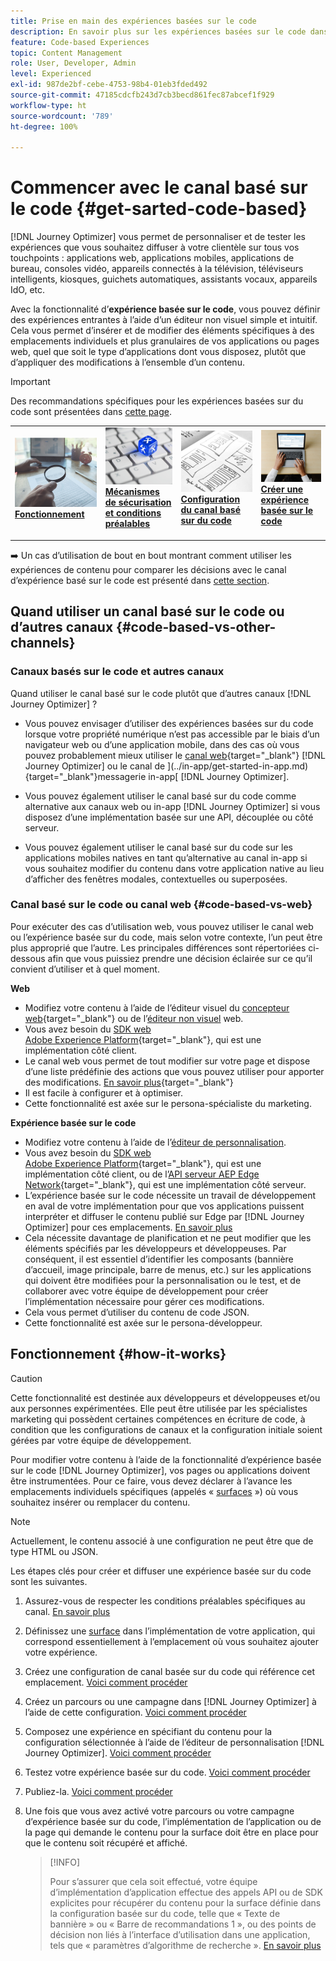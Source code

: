 ```yaml
---
title: Prise en main des expériences basées sur le code
description: En savoir plus sur les expériences basées sur le code dans Journey Optimizer
feature: Code-based Experiences
topic: Content Management
role: User, Developer, Admin
level: Experienced
exl-id: 987de2bf-cebe-4753-98b4-01eb3fded492
source-git-commit: 47185cdcfb243d7cb3becd861fec87abcef1f929
workflow-type: ht
source-wordcount: '789'
ht-degree: 100%

---
```


# Commencer avec le canal basé sur le code {#get-sarted-code-based}

[!DNL Journey Optimizer] vous permet de personnaliser et de tester les expériences que vous souhaitez diffuser à votre clientèle sur tous vos touchpoints : applications web, applications mobiles, applications de bureau, consoles vidéo, appareils connectés à la télévision, téléviseurs intelligents, kiosques, guichets automatiques, assistants vocaux, appareils IdO, etc.

Avec la fonctionnalité d’**expérience basée sur le code**, vous pouvez définir des expériences entrantes à l’aide d’un éditeur non visuel simple et intuitif. Cela vous permet d’insérer et de modifier des éléments spécifiques à des emplacements individuels et plus granulaires de vos applications ou pages web, quel que soit le type d’applications dont vous disposez, plutôt que d’appliquer des modifications à l’ensemble d’un contenu.

<!--[!DNL Journey Optimizer] allows you to compose and deliver content on any inbound device in a developer-focused workflow. You can leverage all the personalization capabilities, and preview what will be published. The content can be static (images, text, JSON, HTML) or dynamic (offers, decisions, recommendations). You can also insert custom content actions in your omni-channel journeys.-->

>[!IMPORTANT]
>
>Des recommandations spécifiques pour les expériences basées sur du code sont présentées dans [cette page](code-based-prerequisites.md).


<!--Discover the detailed steps to create a code-based campaign in this video.-->

<table style="table-layout:fixed"><tr style="border: 0;">
<td>
<a href="#how-it-works">
<img alt="Lead" src="../assets/do-not-localize/privacy-audit.jpeg">
</a>
<div><a href="#how-it-works"><strong>Fonctionnement</strong>
</div>
<p>
</td>
<td>
<a href="code-based-prerequisites.md">
<img alt="Validation" src="../assets/do-not-localize/web-prerequisites.jpg">
</a>
<div>
<a href="code-based-prerequisites.md"><strong>Mécanismes de sécurisation et conditions préalables</strong></a>
</div>
<p>
</td>
<td>
<a href="code-based-configuration.md">
<img alt="Validation" src="../assets/do-not-localize/web-design.jpg">
</a>
<div>
<a href="code-based-implementation-samples.md"><strong>Configuration du canal basé sur du code</strong></a>
</div>
<p>
</td>
<td>
<a href="create-code-based.md#create-code-based-campaign">
<img alt="Peu fréquent" src="../assets/do-not-localize/web-create.jpg">
</a>
<div>
<a href="create-code-based.md#create-code-based-campaign"><strong>Créer une expérience basée sur le code</strong></a>
</div>
<p></td>
</tr></table>

<!--[Learn how to create a code-based campaign in this video](#video)-->

➡️ Un cas d’utilisation de bout en bout montrant comment utiliser les expériences de contenu pour comparer les décisions avec le canal d’expérience basé sur le code est présenté dans [cette section](../experience-decisioning/experience-decisioning-uc.md).

## Quand utiliser un canal basé sur le code ou d’autres canaux {#code-based-vs-other-channels}

### Canaux basés sur le code et autres canaux

Quand utiliser le canal basé sur le code plutôt que d’autres canaux [!DNL Journey Optimizer] ?

* Vous pouvez envisager d’utiliser des expériences basées sur du code lorsque votre propriété numérique n’est pas accessible par le biais d’un navigateur web ou d’une application mobile, dans des cas où vous pouvez probablement mieux utiliser le [canal web](../web/get-started-web.md){target="_blank"} [!DNL Journey Optimizer] ou le canal de ](../in-app/get-started-in-app.md){target="_blank"}messagerie in-app[ [!DNL Journey Optimizer].

<!--* You can use the code-based channel as an alternative to the [!DNL Journey Optimizer] web channel if your website cannot be loaded into the [web designer](../web/web-visual-editor.md){target="_blank"} visual editor or if you cannot use the [browser extension](../web/web-prerequisites.md#visual-authoring-prerequisites){target="_blank"} that powers visual authoring for web channel.-->

* Vous pouvez également utiliser le canal basé sur du code comme alternative aux canaux web ou in-app [!DNL Journey Optimizer] si vous disposez d’une implémentation basée sur une API, découplée ou côté serveur.

* Vous pouvez également utiliser le canal basé sur du code sur les applications mobiles natives en tant qu’alternative au canal in-app si vous souhaitez modifier du contenu dans votre application native au lieu d’afficher des fenêtres modales, contextuelles ou superposées.

### Canal basé sur le code ou canal web {#code-based-vs-web}

Pour exécuter des cas d’utilisation web, vous pouvez utiliser le canal web ou l’expérience basée sur du code, mais selon votre contexte, l’un peut être plus approprié que l’autre. Les principales différences sont répertoriées ci-dessous afin que vous puissiez prendre une décision éclairée sur ce qu’il convient d’utiliser et à quel moment.

**Web**

* Modifiez votre contenu à l’aide de l’éditeur visuel du [concepteur web](../web/web-visual-editor.md){target="_blank"} ou de l’[éditeur non visuel](../web/web-non-visual-editor.md) web.
* Vous avez besoin du [SDK web Adobe Experience Platform](https://experienceleague.adobe.com/docs/platform-learn/implement-web-sdk/overview.html?lang=fr){target="_blank"}, qui est une implémentation côté client.
  <!--* You need the [Adobe Experience Cloud Visual Editing Helper](https://chrome.google.com/webstore/detail/adobe-experience-cloud-vi/kgmjjkfjacffaebgpkpcllakjifppnca){target="_blank"} extension installed on your web browser. [Learn more](../web/web-prerequisites.md){target="_blank"}-->
* Le canal web vous permet de tout modifier sur votre page et dispose d’une liste prédéfinie des actions que vous pouvez utiliser pour apporter des modifications. [En savoir plus](../web/web-visual-editor.md){target="_blank"}
* Il est facile à configurer et à optimiser.
* Cette fonctionnalité est axée sur le persona-spécialiste du marketing.

**Expérience basée sur le code**

* Modifiez votre contenu à l’aide de l’[éditeur de personnalisation](create-code-based.md#edit-code).
* Vous avez besoin du [SDK web Adobe Experience Platform](https://experienceleague.adobe.com/docs/platform-learn/implement-web-sdk/overview.html?lang=fr){target="_blank"}, qui est une implémentation côté client, ou de l’[API serveur AEP Edge Network](https://experienceleague.adobe.com/docs/experience-platform/edge-network-server-api/data-collection/interactive-data-collection.html?lang=fr){target="_blank"}, qui est une implémentation côté serveur.
* L’expérience basée sur le code nécessite un travail de développement en aval de votre implémentation pour que vos applications puissent interpréter et diffuser le contenu publié sur Edge par [!DNL Journey Optimizer] pour ces emplacements. [En savoir plus](code-based-surface.md)
* Cela nécessite davantage de planification et ne peut modifier que les éléments spécifiés par les développeurs et développeuses. Par conséquent, il est essentiel d’identifier les composants (bannière d’accueil, image principale, barre de menus, etc.) sur les applications qui doivent être modifiées pour la personnalisation ou le test, et de collaborer avec votre équipe de développement pour créer l’implémentation nécessaire pour gérer ces modifications.
* Cela vous permet d’utiliser du contenu de code JSON.
* Cette fonctionnalité est axée sur le persona-développeur.

## Fonctionnement {#how-it-works}

>[!CAUTION]
>
>Cette fonctionnalité est destinée aux développeurs et développeuses et/ou aux personnes expérimentées. Elle peut être utilisée par les spécialistes marketing qui possèdent certaines compétences en écriture de code, à condition que les configurations de canaux et la configuration initiale soient gérées par votre équipe de développement.

Pour modifier votre contenu à l’aide de la fonctionnalité d’expérience basée sur le code [!DNL Journey Optimizer], vos pages ou applications doivent être instrumentées. Pour ce faire, vous devez déclarer à l’avance les emplacements individuels spécifiques (appelés « [surfaces](code-based-surface.md) ») où vous souhaitez insérer ou remplacer du contenu.

>[!NOTE]
>
>Actuellement, le contenu associé à une configuration ne peut être que de type HTML ou JSON.

Les étapes clés pour créer et diffuser une expérience basée sur du code sont les suivantes.

1. Assurez-vous de respecter les conditions préalables spécifiques au canal. [En savoir plus](code-based-prerequisites.md)

1. Définissez une [surface](code-based-surface.md#surface-definition) dans l’implémentation de votre application, qui correspond essentiellement à l’emplacement où vous souhaitez ajouter votre expérience.

1. Créez une configuration de canal basée sur du code qui référence cet emplacement. [Voici comment procéder](code-based-configuration.md#create-code-based-configuration)

1. Créez un parcours ou une campagne dans [!DNL Journey Optimizer] à l’aide de cette configuration. [Voici comment procéder](create-code-based.md#create-code-based-campaign)

1. Composez une expérience en spécifiant du contenu pour la configuration sélectionnée à l’aide de l’éditeur de personnalisation [!DNL Journey Optimizer]. [Voici comment procéder](create-code-based.md#edit-code)

1. Testez votre expérience basée sur du code. [Voici comment procéder](test-code-based.md)

1. Publiez-la. [Voici comment procéder](publish-code-based.md)

1. Une fois que vous avez activé votre parcours ou votre campagne d’expérience basée sur du code, l’implémentation de l’application ou de la page qui demande le contenu pour la surface doit être en place pour que le contenu soit récupéré et affiché.

   >[!INFO]
   >
   >Pour s’assurer que cela soit effectué, votre équipe d’implémentation d’application effectue des appels API ou de SDK explicites pour récupérer du contenu pour la surface définie dans la configuration basée sur du code, telle que « Texte de bannière » ou « Barre de recommandations 1 », ou des points de décision non liés à l’interface d’utilisation dans une application, tels que « paramètres d’algorithme de recherche ». <!--In this case, the implementation team is responsible for rendering or otherwise interpreting and acting on the returned content.--> [En savoir plus](code-based-implementation-samples.md)

